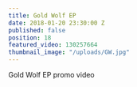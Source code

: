 ```yaml
---
title: Gold Wolf EP
date: 2018-01-20 23:30:00 Z
published: false
position: 18
featured_video: 130257664
thumbnail_image: "/uploads/GW.jpg"
---
```


Gold Wolf EP promo video